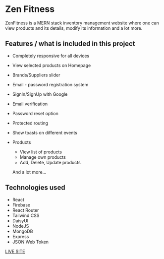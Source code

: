 # Zen Fitness

ZenFitness is a MERN stack inventory management website where one can view products and its details, modify its information and a lot more.

## Features / what is included in this project

- Completely responsive for all devices
- View selected products on Homepage
- Brands/Suppliers slider
- Email - password registration system
- SignIn/SignUp with Google
- Email verification
- Password reset option
- Protected routing
- Show toasts on different events

- Products

  - View list of products
  - Manage own products
  - Add, Delete, Update products

  And a lot more...

## Technologies used

- React
- Firebase
- React Router
- Tailwind CSS
- DaisyUI
- NodeJS
- MongoDB
- Express
- JSON Web Token

[LIVE SITE](https://zenfitness-46154.web.app/)
